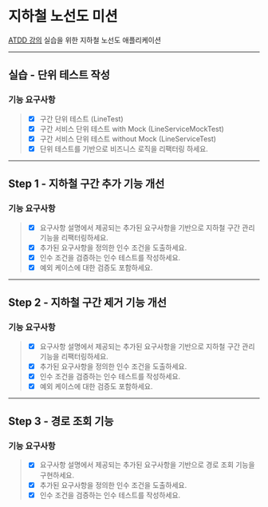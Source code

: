 # 지하철 노선도 미션
[ATDD 강의](https://edu.nextstep.camp/c/R89PYi5H) 실습을 위한 지하철 노선도 애플리케이션

---

## 실습 - 단위 테스트 작성

### 기능 요구사항
> - [x] 구간 단위 테스트 (LineTest)
> - [x] 구간 서비스 단위 테스트 with Mock (LineServiceMockTest)
> - [x] 구간 서비스 단위 테스트 without Mock (LineServiceTest)
> - [x] 단위 테스트를 기반으로 비즈니스 로직을 리팩터링 하세요.

---
## Step 1 - 지하철 구간 추가 기능 개선

### 기능 요구사항
> - [x] 요구사항 설명에서 제공되는 추가된 요구사항을 기반으로 지하철 구간 관리 기능을 리팩터링하세요.
> - [x] 추가된 요구사항을 정의한 인수 조건을 도출하세요.
> - [x] 인수 조건을 검증하는 인수 테스트를 작성하세요.
> - [x] 예외 케이스에 대한 검증도 포함하세요.

---
## Step 2 - 지하철 구간 제거 기능 개선

### 기능 요구사항
> - [x] 요구사항 설명에서 제공되는 추가된 요구사항을 기반으로 지하철 구간 관리 기능을 리팩터링하세요.
> - [x] 추가된 요구사항을 정의한 인수 조건을 도출하세요.
> - [x] 인수 조건을 검증하는 인수 테스트를 작성하세요.
> - [x] 예외 케이스에 대한 검증도 포함하세요.

---
## Step 3 - 경로 조회 기능

### 기능 요구사항
> - [x] 요구사항 설명에서 제공되는 추가된 요구사항을 기반으로 경로 조회 기능을 구현하세요.
> - [x] 추가된 요구사항을 정의한 인수 조건을 도출하세요.
> - [x] 인수 조건을 검증하는 인수 테스트를 작성하세요.
